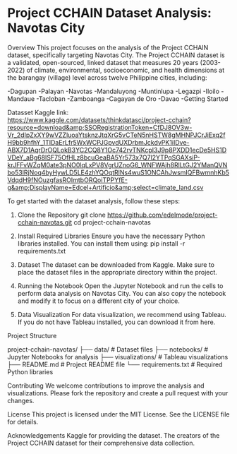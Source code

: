 # Project CCHAIN Dataset Analysis: Navotas City
Overview
This project focuses on the analysis of the Project CCHAIN dataset, specifically targeting Navotas City. The Project CCHAIN dataset is a validated, open-sourced, linked dataset that measures 20 years (2003-2022) of climate, environmental, socioeconomic, and health dimensions at the barangay (village) level across twelve Philippine cities, including:

-Dagupan
-Palayan
-Navotas
-Mandaluyong
-Muntinlupa
-Legazpi
-Iloilo
-Mandaue
-Tacloban
-Zamboanga
-Cagayan de Oro
-Davao
-Getting Started

Datasset Kaggle link: https://www.kaggle.com/datasets/thinkdatasci/project-cchain?resource=download&amp;SSORegistrationToken=CfDJ8OV3w-Vr_2dIpZxXY9wVZZluoaYtsknzJtqXrG5vCTeN5nHSTW8gMHNPJCrJiExq2fH9bb9hfhY_1TIDaErLfr5WxWCPJGpvdUXDrbmJckdvPK1iIDve-ABX7D1AqrDrOQLokB3YC2CQ8Y1Oc742rvTNKcpI3J9p8PXDD1ecDe5HS1DVDeY_aBg68ISF75OfHLz8bcuGeaBA5Yr573x7Q7l2YTPqSGAXsiP-krJFFvWZqM0ate3pNO0lqLxPV8VgrUZnoG6_WNFWAjh8RlLtGJ2YManQVNbo53lRjNoq4byHywLD5LE4zhYQOqtRlNs4wuS1ONCAhJwsmIQFBwmnhKb5VdqdH9fNOuzgfasROImtbORQoiTPPYfE-g&amp;DisplayName=Edcel+Artificio&amp;select=climate_land.csv

To get started with the dataset analysis, follow these steps:

1. Clone the Repository
git clone https://github.com/edelmode/project-cchain-navotas.git
cd project-cchain-navotas

2. Install Required Libraries
Ensure you have the necessary Python libraries installed. You can install them using:
pip install -r requirements.txt

3. Dataset
The dataset can be downloaded from Kaggle. Make sure to place the dataset files in the appropriate directory within the project.

4. Running the Notebook
Open the Jupyter Notebook and run the cells to perform data analysis on Navotas City. You can also copy the notebook and modify it to focus on a different city of your choice.

5. Data Visualization
For data visualization, we recommend using Tableau. If you do not have Tableau installed, you can download it from here.

Project Structure

project-cchain-navotas/
├── data/                   # Dataset files
├── notebooks/              # Jupyter Notebooks for analysis
├── visualizations/         # Tableau visualizations
├── README.md               # Project README file
└── requirements.txt        # Required Python libraries

Contributing
We welcome contributions to improve the analysis and visualizations. Please fork the repository and create a pull request with your changes.

License
This project is licensed under the MIT License. See the LICENSE file for details.

Acknowledgements
Kaggle for providing the dataset.
The creators of the Project CCHAIN dataset for their comprehensive data collection.

